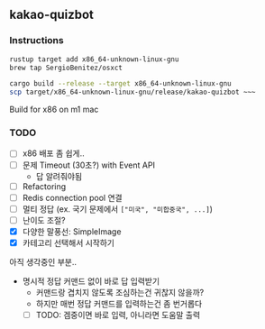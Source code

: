 ## kakao-quizbot

### Instructions
```sh
rustup target add x86_64-unknown-linux-gnu
brew tap SergioBenitez/osxct

cargo build --release --target x86_64-unknown-linux-gnu
scp target/x86_64-unknown-linux-gnu/release/kakao-quizbot ~~~
```
Build for x86 on m1 mac

### TODO

- [ ] x86 배포 좀 쉽게..
- [ ] 문제 Timeout (30초?) with Event API
  - 답 알려줘야됨
- [ ] Refactoring
- [ ] Redis connection pool 연결
- [ ] 멀티 정답 (ex. 국기 문제에서 `["미국", "미합중국", ...]`)
- [ ] 난이도 조절?
- [x] 다양한 말풍선: SimpleImage
- [x] 카테고리 선택해서 시작하기

아직 생각중인 부분..

- 명시적 정답 커맨드 없이 바로 답 입력받기
  - 커맨드랑 겹치지 않도록 조심하는건 귀찮지 않을까?
  - 하지만 매번 정답 커맨드를 입력하는건 좀 번거롭다
  - [ ] TODO: 겜중이면 바로 입력, 아니라면 도움말 출력
